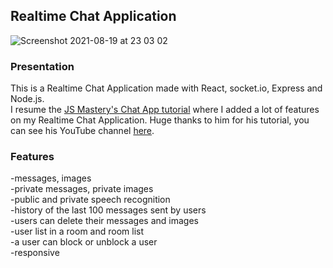 ## **Realtime Chat Application**

![Screenshot 2021-08-19 at 23 03 02](https://user-images.githubusercontent.com/68294949/130144325-b3eade14-a8c4-40a0-8347-2fc7fa2ce1ad.png)

### Presentation

This is a Realtime Chat Application made with React, socket.io, 
Express and Node.js.<br />
I resume the [JS Mastery's Chat App tutorial](https://www.youtube.com/watch?v=ZwFA3YMfkoc) 
where I added a lot of features on my Realtime Chat Application. 
Huge thanks to him for his tutorial, you can see his YouTube 
channel [here](https://www.youtube.com/channel/UCmXmlB4-HJytD7wek0Uo97A).

### Features

-messages, images <br />
-private messages, private images <br />
-public and private speech recognition <br />
-history of the last 100 messages sent by users <br />
-users can delete their messages and images <br />
-user list in a room and room list <br />
-a user can block or unblock a user <br />
-responsive